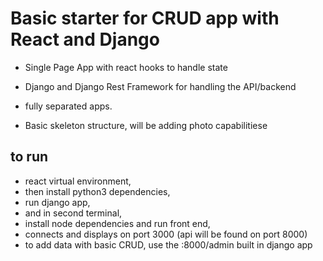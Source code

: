 # Basic starter for CRUD app with React and Django 
- Single Page App with react hooks to handle state
- Django and Django Rest Framework for handling the API/backend
- fully separated apps.

- Basic skeleton structure, will be adding photo capabilitiese

## to run
- react virtual environment, 
- then install python3 dependencies, 
- run django app,
- and in second terminal, 
- install node dependencies and run front end, 
- connects and displays on port 3000 (api will be found on port 8000)
- to add data with basic CRUD, use the :8000/admin built in django app 


